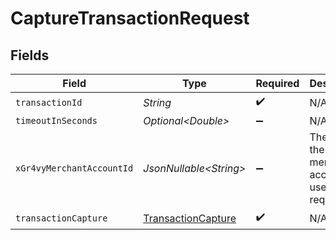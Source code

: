 # CaptureTransactionRequest


## Fields

| Field                                                               | Type                                                                | Required                                                            | Description                                                         | Example                                                             |
| ------------------------------------------------------------------- | ------------------------------------------------------------------- | ------------------------------------------------------------------- | ------------------------------------------------------------------- | ------------------------------------------------------------------- |
| `transactionId`                                                     | *String*                                                            | :heavy_check_mark:                                                  | N/A                                                                 |                                                                     |
| `timeoutInSeconds`                                                  | *Optional\<Double>*                                                 | :heavy_minus_sign:                                                  | N/A                                                                 |                                                                     |
| `xGr4vyMerchantAccountId`                                           | *JsonNullable\<String>*                                             | :heavy_minus_sign:                                                  | The ID of the merchant account to use for this request.             | default                                                             |
| `transactionCapture`                                                | [TransactionCapture](../../models/components/TransactionCapture.md) | :heavy_check_mark:                                                  | N/A                                                                 |                                                                     |